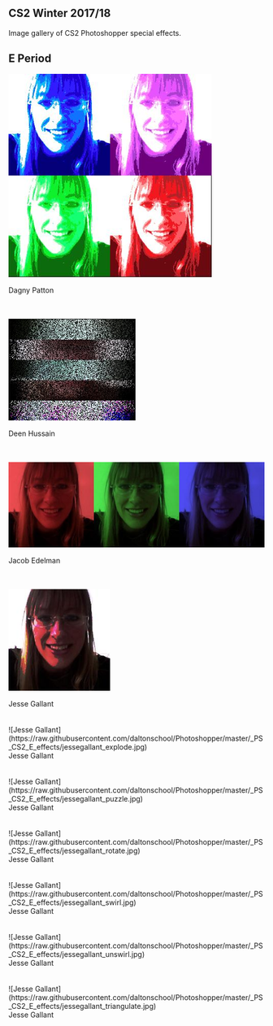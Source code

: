 ## CS2 Winter 2017/18
Image gallery of CS2 Photoshopper special effects.

## E Period 
![Dagny Patton](https://raw.githubusercontent.com/daltonschool/Photoshopper/master/_PS_CS2_E_effects/dagneypatton_personalized.jpg)
<figcaption>Dagny Patton</figcaption><br><br>

![Deen Hussain](https://raw.githubusercontent.com/daltonschool/Photoshopper/master/_PS_CS2_E_effects/deenhussain_custom.jpg)
<figcaption>Deen Hussain</figcaption><br><br>

![Jacob Edelmann](https://raw.githubusercontent.com/daltonschool/Photoshopper/master/_PS_CS2_E_effects/jacobe_redgreenbluescale.jpg)
<figcaption>Jacob Edelman</figcaption><br><br>

![Jesse Gallant](https://raw.githubusercontent.com/daltonschool/Photoshopper/master/_PS_CS2_E_effects/jessegallant_contrast.jpg)
<figcaption>Jesse Gallant</figcaption><br><br>
![Jesse Gallant](https://raw.githubusercontent.com/daltonschool/Photoshopper/master/_PS_CS2_E_effects/jessegallant_explode.jpg)
<figcaption>Jesse Gallant</figcaption><br><br>
![Jesse Gallant](https://raw.githubusercontent.com/daltonschool/Photoshopper/master/_PS_CS2_E_effects/jessegallant_puzzle.jpg)
<figcaption>Jesse Gallant</figcaption><br><br>
![Jesse Gallant](https://raw.githubusercontent.com/daltonschool/Photoshopper/master/_PS_CS2_E_effects/jessegallant_rotate.jpg)
<figcaption>Jesse Gallant</figcaption><br><br>
![Jesse Gallant](https://raw.githubusercontent.com/daltonschool/Photoshopper/master/_PS_CS2_E_effects/jessegallant_swirl.jpg)
<figcaption>Jesse Gallant</figcaption><br><br>
![Jesse Gallant](https://raw.githubusercontent.com/daltonschool/Photoshopper/master/_PS_CS2_E_effects/jessegallant_unswirl.jpg)
<figcaption>Jesse Gallant</figcaption><br><br>
![Jesse Gallant](https://raw.githubusercontent.com/daltonschool/Photoshopper/master/_PS_CS2_E_effects/jessegallant_triangulate.jpg)
<figcaption>Jesse Gallant</figcaption><br><br>

